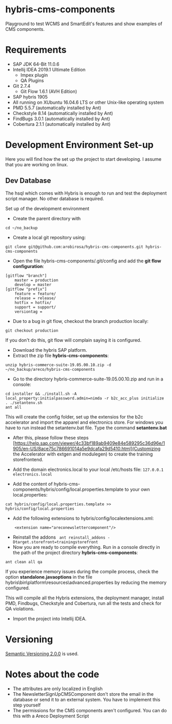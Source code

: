 # hybris-cms-components

Playground to test WCMS and SmartEdit's features and show examples of CMS components.

# Requirements
* SAP JDK 64-Bit 11.0.6
* Intellij IDEA 2019.1 Ultimate Edition
    * Impex plugin 
    * QA Plugins
* Git 2.7.4
   * Git Flow 1.6.1 (AVH Edition)
* SAP hybris 1905
* All running on XUbuntu 16.04.6 LTS or other Unix-like operating system
* PMD 5.5.7 (automatically installed by Ant)
* Checkstyle 8.14 (automatically installed by Ant)
* FindBugs 3.0.1  (automatically installed by Ant)
* Cobertura 2.1.1 (automatically installed by Ant)

# Development Environment Set-up

Here you will find how the set up the project to start developing. I assume that you are working on linux.

## Dev Database
The hsql which comes with Hybris is enough to run and test the deployment script manager. No other database is required.

Set up of the development environment
* Create the parent directory with
```
cd ~/no_backup
```
* Create a local git repository using:
```
git clone git@github.com:arobirosa/hybris-cms-components.git hybris-cms-components
```
* Open the file hybris-cms-components/.git/config and add the **git flow configuration**:
```
[gitflow "branch"]
	master = production
	develop = master
[gitflow "prefix"]
	feature = feature/
	release = release/
	hotfix = hotfix/
	support = support/
	versiontag = 
```
* Due to a bug in git flow, checkout the branch production locally:
```
git checkout production 
```
If you don't do this, git flow will complain saying it is configured.

* Download the hybris SAP platform.
* Extract the zip file **hybris-cms-components**:
```
unzip hybris-commerce-suite-19.05.00.10.zip -d ~/no_backup/areco/hybris-cms-components
```
* Go to the directory hybris-commerce-suite-19.05.00.10.zip and run in a console:
```
cd installer && ./install.sh -A local_property:initialpassword.admin=nimda -r b2c_acc_plus initialize
. ./setantenv.sh
ant all
```
This will create the config folder, set up the extensios for the b2c accelerator and import the apparel and electronics store. For windows you have to run instead the setantenv.bat file. Type the command **setantenv.bat**

* After this, please follow these steps [https://help.sap.com/viewer/4c33bf189ab9409e84e589295c36d96e/1905/en-US/8ace75c786691014a5e9dcafa29d5410.html](Customizing the Accelerator with extgen and modulegen) to create the training storefrontend.
* Add the domain electronics.local to your local /etc/hosts file:
``127.0.0.1       electronics.local`` 

* Add the content of hybris-cms-components/hybris/config/local.properties.template to your own local.properties:
```
cat hybris/config/local.properties.template >> hybris/config/local.properties
```

* Add the following extensions to hybris/config/localextensions.xml:
```
    <extension name="areconewslettercomponent"/>
```
* Reinstall the addons `` ant reinstall_addons -Dtarget.storefront=trainingstorefront``
* Now you are ready to compile everything. Run in a console directly in the path of the project directory **hybris-cms-components**:
```
ant clean all qa
```

If you experience memory issues during the compile process, check the option **standalone.javaoptions** in the file hybris\bin\platform\resources\advanced.properties by reducing the memory configured.

This will compile all the Hybris extensions, the deployment manager, install PMD, Findbugs, Checkstyle and Cobertura, run all the tests and check for QA violations.

* Import the project into Intellij IDEA.

# Versioning
[Semantic Versioning 2.0.0](http://semver.org/) is used.

# Notes about the code
* The attributes are only localized in English
* The NewsletterSignUpCMSComponent don't store the email in the database or send it to an external system. You have to implement this step yourself
* The permissions for the CMS components aren't configured. You can do this with a Areco Deployment Script 

